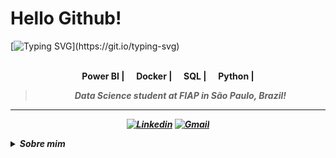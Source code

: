 # Hello Github!

[![Typing SVG](https://readme-typing-svg.demolab.com?font=Fira+Code&weight=600&size=21&pause=1000&color=F729D7&center=true&multiline=true&width=436&lines=My+name+is+Isabella+Heder!)](https://git.io/typing-svg)

<br>
<div align="center">
<b><img width="12"
  src="https://skillicons.dev/icons?i=java"> Power BI | <img width="12"
  src="https://skillicons.dev/icons?i=docker"> Docker | <img width="12"
  src="https://skillicons.dev/icons?i=sql"> SQL | <img width="12"
  src="https://skillicons.dev/icons?i=python"> Python | <img width="12"
<br>
<br>

<blockquote>
    <p><i>
       Data Science student at FIAP in São Paulo, Brazil!
</blockquote>
</div>

---

<div align="center">

[![Linkedin](https://img.shields.io/badge/LinkedIn-lavender?logo=linkedin&logoColor=0077B5)](www.linkedin.com/in/isabella-heder-b7b022296)
[![Gmail](https://img.shields.io/badge/Gmail-lavender?logo=gmail)](mailto:isabella.f.heder@gmail.com)

</div>

<p>

<details closed>
<summary><strong>Sobre mim</strong></summary>
